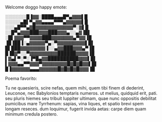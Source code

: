 Welcome doggo happy emote:

░░░░░░░█▐▓▓░████▄▄▄█▀▄▓▓▓▌█                                                             
░░░░░▄█▌▀▄▓▓▄▄▄▄▀▀▀▄▓▓▓▓▓▌█                                                          
░░░▄█▀▀▄▓█▓▓▓▓▓▓▓▓▓▓▓▓▀░▓▌█                                                                     
░░█▀▄▓▓▓███▓▓▓███▓▓▓▄░░▄▓▐█▌                                                         
░█▌▓▓▓▀▀▓▓▓▓███▓▓▓▓▓▓▓▄▀▓▓▐█                                                                                                        
▐█▐██▐░▄▓▓▓▓▓▀▄░▀▓▓▓▓▓▓▓▓▓▌█▌                                            
█▌███▓▓▓▓▓▓▓▓▐░░▄▓▓███▓▓▓▄▀▐█                                                    
█▐█▓▀░░▀▓▓▓▓▓▓▓▓▓██████▓▓▓▓▐█                                                         
▌▓▄▌▀░▀░▐▀█▄▓▓██████████▓▓▓▌█▌                                                        
▌▓▓▓▄▄▀▀▓▓▓▀▓▓▓▓▓▓▓▓█▓█▓█▓▓▌█▌                                                        
█▐▓▓▓▓▓▓▄▄▄▓▓▓▓▓▓█▓█▓█▓█▓▓▓▐█                                                                                

Poema favorito:

Tu ne quaesieris, scire nefas, quem mihi, quem tibi
finem di dederint, Leuconoe, nec Babylonios
temptaris numeros. ut melius, quidquid erit, pati.
seu pluris hiemes seu tribuit Iuppiter ultimam,
quae nunc oppositis debilitat pumicibus mare
Tyrrhenum: sapias, vina liques, et spatio brevi
spem longam reseces. dum loquimur, fugerit invida
aetas: carpe diem quam minimum credula postero.
